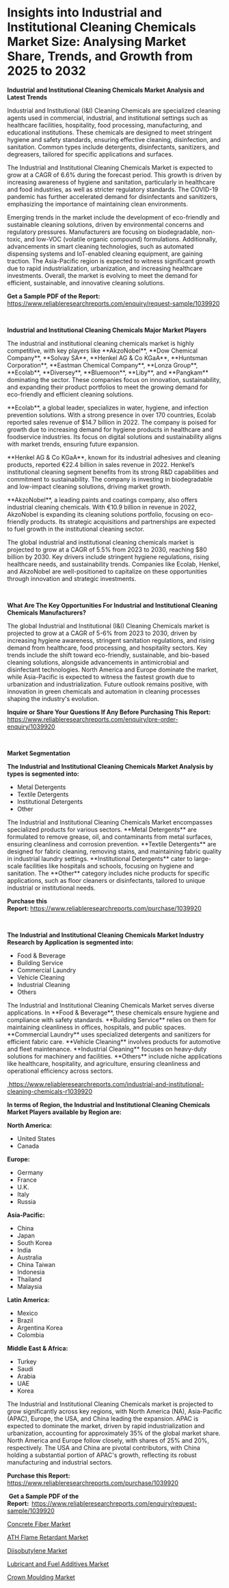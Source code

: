 <p><h1>Insights into Industrial and Institutional Cleaning Chemicals Market Size: Analysing Market Share, Trends, and Growth from 2025 to 2032</h1></p><p><strong>Industrial and Institutional Cleaning Chemicals Market Analysis and Latest Trends</strong></p>
<p><p>Industrial and Institutional (I&I) Cleaning Chemicals are specialized cleaning agents used in commercial, industrial, and institutional settings such as healthcare facilities, hospitality, food processing, manufacturing, and educational institutions. These chemicals are designed to meet stringent hygiene and safety standards, ensuring effective cleaning, disinfection, and sanitation. Common types include detergents, disinfectants, sanitizers, and degreasers, tailored for specific applications and surfaces.</p><p>The Industrial and Institutional Cleaning Chemicals Market is expected to grow at a CAGR of 6.6% during the forecast period. This growth is driven by increasing awareness of hygiene and sanitation, particularly in healthcare and food industries, as well as stricter regulatory standards. The COVID-19 pandemic has further accelerated demand for disinfectants and sanitizers, emphasizing the importance of maintaining clean environments.</p><p>Emerging trends in the market include the development of eco-friendly and sustainable cleaning solutions, driven by environmental concerns and regulatory pressures. Manufacturers are focusing on biodegradable, non-toxic, and low-VOC (volatile organic compound) formulations. Additionally, advancements in smart cleaning technologies, such as automated dispensing systems and IoT-enabled cleaning equipment, are gaining traction. The Asia-Pacific region is expected to witness significant growth due to rapid industrialization, urbanization, and increasing healthcare investments. Overall, the market is evolving to meet the demand for efficient, sustainable, and innovative cleaning solutions.</p></p>
<p><strong>Get a Sample PDF of the Report:&nbsp;</strong> <a href="https://www.reliableresearchreports.com/enquiry/request-sample/1039920?utm_campaign=102&utm_medium=2&utm_source=Github&utm_content=ia&utm_term=26012025&utm_id=industrial-and-institutional-cleaning-chemicals">https://www.reliableresearchreports.com/enquiry/request-sample/1039920</a></p>
<p>&nbsp;</p>
<p><strong>Industrial and Institutional Cleaning Chemicals Major Market Players</strong></p>
<p><p>The industrial and institutional cleaning chemicals market is highly competitive, with key players like **AkzoNobel**, **Dow Chemical Company**, **Solvay SA**, **Henkel AG & Co KGaA**, **Huntsman Corporation**, **Eastman Chemical Company**, **Lonza Group**, **Ecolab**, **Diversey**, **Bluemoon**, **Liby**, and **Pangkam** dominating the sector. These companies focus on innovation, sustainability, and expanding their product portfolios to meet the growing demand for eco-friendly and efficient cleaning solutions.</p><p>**Ecolab**, a global leader, specializes in water, hygiene, and infection prevention solutions. With a strong presence in over 170 countries, Ecolab reported sales revenue of $14.7 billion in 2022. The company is poised for growth due to increasing demand for hygiene products in healthcare and foodservice industries. Its focus on digital solutions and sustainability aligns with market trends, ensuring future expansion.</p><p>**Henkel AG & Co KGaA**, known for its industrial adhesives and cleaning products, reported €22.4 billion in sales revenue in 2022. Henkel’s institutional cleaning segment benefits from its strong R&D capabilities and commitment to sustainability. The company is investing in biodegradable and low-impact cleaning solutions, driving market growth.</p><p>**AkzoNobel**, a leading paints and coatings company, also offers industrial cleaning chemicals. With €10.9 billion in revenue in 2022, AkzoNobel is expanding its cleaning solutions portfolio, focusing on eco-friendly products. Its strategic acquisitions and partnerships are expected to fuel growth in the institutional cleaning sector.</p><p>The global industrial and institutional cleaning chemicals market is projected to grow at a CAGR of 5.5% from 2023 to 2030, reaching $80 billion by 2030. Key drivers include stringent hygiene regulations, rising healthcare needs, and sustainability trends. Companies like Ecolab, Henkel, and AkzoNobel are well-positioned to capitalize on these opportunities through innovation and strategic investments.</p></p>
<p>&nbsp;</p>
<p><strong>What Are The Key Opportunities For Industrial and Institutional Cleaning Chemicals Manufacturers?</strong></p>
<p><p>The global Industrial and Institutional (I&I) Cleaning Chemicals market is projected to grow at a CAGR of 5-6% from 2023 to 2030, driven by increasing hygiene awareness, stringent sanitation regulations, and rising demand from healthcare, food processing, and hospitality sectors. Key trends include the shift toward eco-friendly, sustainable, and bio-based cleaning solutions, alongside advancements in antimicrobial and disinfectant technologies. North America and Europe dominate the market, while Asia-Pacific is expected to witness the fastest growth due to urbanization and industrialization. Future outlook remains positive, with innovation in green chemicals and automation in cleaning processes shaping the industry's evolution.</p></p>
<p><strong>Inquire or Share Your Questions If Any Before Purchasing This Report:</strong> <a href="https://www.reliableresearchreports.com/enquiry/pre-order-enquiry/1039920?utm_campaign=102&utm_medium=2&utm_source=Github&utm_content=ia&utm_term=26012025&utm_id=industrial-and-institutional-cleaning-chemicals">https://www.reliableresearchreports.com/enquiry/pre-order-enquiry/1039920</a></p>
<p>&nbsp;</p>
<p><strong>Market Segmentation</strong></p>
<p><strong>The Industrial and Institutional Cleaning Chemicals Market Analysis by types is segmented into:</strong></p>
<p><ul><li>Metal Detergents</li><li>Textile Detergents</li><li>Institutional Detergents</li><li>Other</li></ul></p>
<p><p>The Industrial and Institutional Cleaning Chemicals Market encompasses specialized products for various sectors. **Metal Detergents** are formulated to remove grease, oil, and contaminants from metal surfaces, ensuring cleanliness and corrosion prevention. **Textile Detergents** are designed for fabric cleaning, removing stains, and maintaining fabric quality in industrial laundry settings. **Institutional Detergents** cater to large-scale facilities like hospitals and schools, focusing on hygiene and sanitation. The **Other** category includes niche products for specific applications, such as floor cleaners or disinfectants, tailored to unique industrial or institutional needs.</p></p>
<p><strong>Purchase this Report:&nbsp;</strong><a href="https://www.reliableresearchreports.com/purchase/1039920?utm_campaign=102&utm_medium=2&utm_source=Github&utm_content=ia&utm_term=26012025&utm_id=industrial-and-institutional-cleaning-chemicals">https://www.reliableresearchreports.com/purchase/1039920</a></p>
<p>&nbsp;</p>
<p><strong>The Industrial and Institutional Cleaning Chemicals Market Industry Research by Application is segmented into:</strong></p>
<p><ul><li>Food & Beverage</li><li>Building Service</li><li>Commercial Laundry</li><li>Vehicle Cleaning</li><li>Industrial Cleaning</li><li>Others</li></ul></p>
<p><p>The Industrial and Institutional Cleaning Chemicals Market serves diverse applications. In **Food & Beverage**, these chemicals ensure hygiene and compliance with safety standards. **Building Service** relies on them for maintaining cleanliness in offices, hospitals, and public spaces. **Commercial Laundry** uses specialized detergents and sanitizers for efficient fabric care. **Vehicle Cleaning** involves products for automotive and fleet maintenance. **Industrial Cleaning** focuses on heavy-duty solutions for machinery and facilities. **Others** include niche applications like healthcare, hospitality, and agriculture, ensuring cleanliness and operational efficiency across sectors.</p></p>
<p><a href="https://www.reliableresearchreports.com/industrial-and-institutional-cleaning-chemicals-r1039920?utm_campaign=102&utm_medium=2&utm_source=Github&utm_content=ia&utm_term=26012025&utm_id=industrial-and-institutional-cleaning-chemicals">&nbsp;https://www.reliableresearchreports.com/industrial-and-institutional-cleaning-chemicals-r1039920</a></p>
<p><strong>In terms of Region, the Industrial and Institutional Cleaning Chemicals Market Players available by Region are:</strong></p>
<p>
    <p> <strong> North America: </strong>
        <ul>
            <li>United States</li>
            <li>Canada</li>
        </ul>
        </p> 
    <p> <strong> Europe: </strong>
        <ul>
            <li>Germany</li>
            <li>France</li>
            <li>U.K.</li>
            <li>Italy</li>
            <li>Russia</li>
        </ul>
        </p> 
    <p> <strong> Asia-Pacific: </strong>
        <ul>
            <li>China</li>
            <li>Japan</li>
            <li>South Korea</li>
            <li>India</li>
            <li>Australia</li>
            <li>China Taiwan</li>
            <li>Indonesia</li>
            <li>Thailand</li>
            <li>Malaysia</li>
        </ul>
        </p> 
    <p> <strong> Latin America: </strong>
        <ul>
            <li>Mexico</li>
            <li>Brazil</li>
            <li>Argentina Korea</li>
            <li>Colombia</li>
        </ul>
        </p> 
    <p> <strong> Middle East & Africa: </strong>
        <ul>
            <li>Turkey</li>
            <li>Saudi</li>
            <li>Arabia</li>
            <li>UAE</li>
            <li>Korea</li>
        </ul>
    </p>
    </p>
<p><p>The Industrial and Institutional Cleaning Chemicals market is projected to grow significantly across key regions, with North America (NA), Asia-Pacific (APAC), Europe, the USA, and China leading the expansion. APAC is expected to dominate the market, driven by rapid industrialization and urbanization, accounting for approximately 35% of the global market share. North America and Europe follow closely, with shares of 25% and 20%, respectively. The USA and China are pivotal contributors, with China holding a substantial portion of APAC's growth, reflecting its robust manufacturing and industrial sectors.</p></p>
<p><strong>Purchase this Report: </strong><a href="https://www.reliableresearchreports.com/purchase/1039920?utm_campaign=102&utm_medium=2&utm_source=Github&utm_content=ia&utm_term=26012025&utm_id=industrial-and-institutional-cleaning-chemicals">https://www.reliableresearchreports.com/purchase/1039920</a></p>
<p>&nbsp;<strong>Get a Sample PDF of the Report:&nbsp;&nbsp;</strong><a href="https://www.reliableresearchreports.com/enquiry/request-sample/1039920?utm_campaign=102&utm_medium=2&utm_source=Github&utm_content=ia&utm_term=26012025&utm_id=industrial-and-institutional-cleaning-chemicals">https://www.reliableresearchreports.com/enquiry/request-sample/1039920</a></p>
<p><strong></strong></p>
<p><p><a href="https://github.com/NargisHussain75/Market-Research-Report-List-1/blob/main/concrete-fiber-market.md?utm_campaign=102&utm_medium=2&utm_source=Github&utm_content=ia&utm_term=26012025&utm_id=industrial-and-institutional-cleaning-chemicals">Concrete Fiber Market</a></p><p><a href="https://github.com/gerlttameka883615/Market-Research-Report-List-1/blob/main/ath-flame-retardant-market.md?utm_campaign=102&utm_medium=2&utm_source=Github&utm_content=ia&utm_term=26012025&utm_id=industrial-and-institutional-cleaning-chemicals">ATH Flame Retardant Market</a></p><p><a href="https://github.com/nafidurii/Market-Research-Report-List-1/blob/main/diisobutylene-market.md?utm_campaign=102&utm_medium=2&utm_source=Github&utm_content=ia&utm_term=26012025&utm_id=industrial-and-institutional-cleaning-chemicals">Diisobutylene Market</a></p><p><a href="https://github.com/pearlinewhite4692/Market-Research-Report-List-1/blob/main/lubricant-and-fuel-additives-market.md?utm_campaign=102&utm_medium=2&utm_source=Github&utm_content=ia&utm_term=26012025&utm_id=industrial-and-institutional-cleaning-chemicals">Lubricant and Fuel Additives Market</a></p><p><a href="https://github.com/hillsmyung726/Market-Research-Report-List-1/blob/main/crown-moulding-market.md?utm_campaign=102&utm_medium=2&utm_source=Github&utm_content=ia&utm_term=26012025&utm_id=industrial-and-institutional-cleaning-chemicals">Crown Moulding Market</a></p></p>
